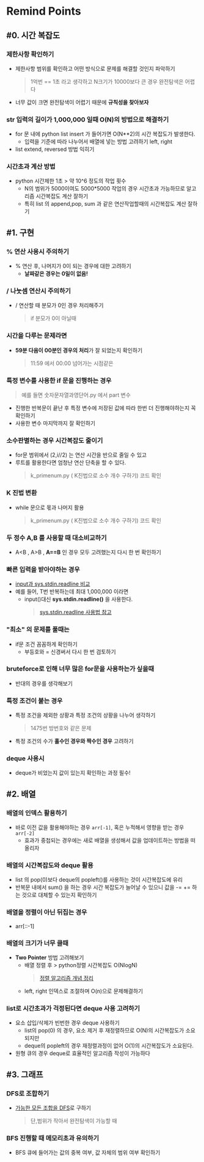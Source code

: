 # Remind Points
## #0. 시간 복잡도 
### 제한사항 확인하기 
+ 제한사항 범위를 확인하고 어떤 방식으로 문제를 해결할 것인지 파악하기
  > 1억번 == 1초 라고 생각하고 N크기가 10000보다 큰 경우 완전탐색은 어렵다
+ 너무 값이 크면 완전탐색이 어렵기 때문에 **규칙성을 찾아보자**

### str 입력의 길이가 1,000,000 일때 O(N)의 방법으로 해결하기 
+ for 문 내에 python list insert 가 들어가면 O(N**2)의 시간 복잡도가 발생한다.
  + 입력을 기준에 따라 나누어서 배열에 넣는 방법 고려하기 left, right 
+ list extend, reversed 방법 익히기

### 시간초과 계산 방법 
+ python 시간제한 1초 > 약 10^6 정도의 작업 횟수
  + N의 범위가 5000이여도 5000*5000 작업의 경우 시간초과 가능하므로 알고리즘 시간복잡도 계산 잘하기
  + 특히 list 의 append,pop, sum 과 같은 연산작업할때의 시간복잡도 계산 잘하기 


## #1. 구현  
### % 연산 사용시 주의하기 
+ % 연산 후, 나머지가 0이 되는 경우에 대한 고려하기
   +  **날짜같은 경우는 0일이 없음!**
### / 나눗셈 연산시 주의하기 
+ / 연산할 때 분모가 0인 경우 처리해주기
  > if 분모가 0이 아닐때 
### 시간을 다루는 문제라면
+ **59분 다음이 00분인 경우의 처리**가 잘 되었는지 확인하기
  > 11:59 에서 00:00 넘어가는 시점같은

### 특정 변수를 사용한 if 문을 진행하는 경우 
> 예를 들면 숫자문자열과영단어.py 에서 part 변수 
+ 진행한 반복문이 끝난 후 특정 변수에 저장된 값에 따라 한번 더 진행해야하는지 꼭 확인하기
+ 사용한 변수 마지막까지 잘 확인하기

### 소수판별하는 경우 시간복잡도 줄이기 
+ for문 범위에서 (2,i//2) 는 연산 시간을 반으로 줄일 수 있고
+ 루트를 활용한다면 엄청난 연산 단축을 할 수 있다.
  > k_primenum.py ( K진법으로 소수 개수 구하기) 코드 확인

### K 진법 변환 
+ while 문으로 몫과 나머지 활용
  > k_primenum.py ( K진법으로 소수 개수 구하기) 코드 확인

### 두 정수 A,B 를 사용할 때 대소비교하기 
+ A<B , A>B , **A==B** 인 경우 모두 고려했는지 다시 한 번 확인하기

### 빠른 입력을 받아야하는 경우
+ [ input과 sys.stdin.readline 비교 ](https://github.com/su3inni/algorithm/issues/5)
+ 예를 들어, T번 반복하는데 최대 1,000,000 이라면
  + input()대신 **sys.stdin.readline()** 을 사용한다. 
    > [sys.stdin.readline 사용법 참고](https://velog.io/@yeseolee/Python-파이썬-입력-정리sys.stdin.readline)

### "최소" 의 문제를 풀때는 
+ if문 조건 꼼꼼하게 확인하기
  + 부등호와 = 신경써서 다시 한 번 검토하기


### bruteforce로 인해 너무 많은 for문을 사용하는가 싶을때 
+ 반대의 경우를 생각해보기 

### 특정 조건이 붙는 경우 
+ 특정 조건을 제외한 상황과 특정 조건의 상황을 나누어 생각하기
  > 1475번 방번호와 같은 문제
+ 특정 조건의 수가 **홀수인 경우와 짝수인 경우** 고려하기

### deque 사용시 
+ deque가 비었는지 값이 있는지 확인하는 과정 필수!



## #2. 배열 
### 배열의 인덱스 활용하기 
+ 바로 이전 값을 활용해야하는 경우 `arr[-1]`, 혹은 누적해서 영향을 받는 경우 `arr[-2]`
  + 효과가 중첩되는 경우에는 새로 배열을 생성해서 값을 업데이트하는 방법을 떠올리자
 
### 배열의 시간복잡도와 deque 활용
+ list 의 pop(0)보다 deque의 popleft()를 사용하는 것이 시간복잡도에 유리
+ 반복문 내에서 sum() 을 하는 경우 시간 복잡도가 늘어날 수 있으니 값을 -= += 하는 것으로 대체할 수 있는지 확인하기

### 배열을 정렬이 아닌 뒤집는 경우 
+ arr[::-1] 

### 배열의 크기가 너무 클때 
+ **Two Pointer** 방법 고려해보기
  + 배열 정렬 후 > python정렬 시간복잡도 O(NlogN)
    > [정렬 알고리즘 개념 정리](https://github.com/su3inni/algorithm/issues/3#issuecomment-1753235209)
  + left, right 인덱스로 조절하며 O(n)으로 문제해결하기

### list로 시간초과가 걱정된다면 deque 사용 고려하기 
+ 요소 삽입/삭제가 빈번한 경우 deque 사용하기
  + list의 pop(0) 의 경우, 요소 제거 후 재정렬하므로 O(N)의 시간복잡도가 소요되지만
  + deque의 popleft의 경우 재정렬과정이 없어 O(1)의 시간복잡도가 소요된다.
+ 원형 큐의 경우 deque로 효율적인 알고리즘 작성이 가능하다


## #3. 그래프 
### DFS로 조합하기 
+ [가능한 모든 조합을 DFS](https://github.com/su3inni/algorithm/blob/main/kakao/Level2/이모티콘할인행사.py)로 구하기
  > 단,범위가 작아서 완전탐색이 가능할 때

###  BFS 진행할 때 메모리초과 유의하기 
+ BFS 큐에 들어가는 값의 중복 여부, 값 자체의 범위 여부 확인하기

